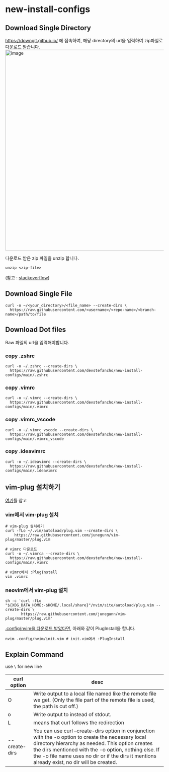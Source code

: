 # new-install-configs

## Download Single Directory
https://downgit.github.io/ 에 접속하여, 해당 directory의 url을 입력하여 zip파일로 다운로드 받습니다.
<img width="638" alt="image" src="https://user-images.githubusercontent.com/61320923/167250756-f9966393-21a4-464d-8dbc-ca9b9f69b820.png">

다운로드 받은 zip 파일을 unzip 합니다.
```
unzip <zip-file>
```
(참고 : [stackoverflow](https://stackoverflow.com/a/18194523/11650728))

## Download Single File
```
curl -o ~/<your_directory>/<file_name> --create-dirs \
  https://raw.githubusercontent.com/<username>/<repo-name>/<branch-name>/path/to/file
```

## Download Dot files
Raw 파일의 url을 입력해야합니다.

### copy .zshrc
```
curl -o ~/.zshrc --create-dirs \
  https://raw.githubusercontent.com/devstefancho/new-install-configs/main/.zshrc
```

### copy .vimrc
```
curl -o ~/.vimrc --create-dirs \
  https://raw.githubusercontent.com/devstefancho/new-install-configs/main/.vimrc
```

### copy .vimrc_vscode
```
curl -o ~/.vimrc_vscode --create-dirs \
  https://raw.githubusercontent.com/devstefancho/new-install-configs/main/.vimrc_vscode
```

### copy .ideavimrc
```
curl -o ~/.ideavimrc --create-dirs \
  https://raw.githubusercontent.com/devstefancho/new-install-configs/main/.ideavimrc
```

## vim-plug 설치하기
[여기](https://github.com/junegunn/vim-plug#installation)를 참고

### vim에서 vim-plug 설치
```shell
# vim-plug 설치하기
curl -fLo ~/.vim/autoload/plug.vim --create-dirs \
    https://raw.githubusercontent.com/junegunn/vim-plug/master/plug.vim

# vimrc 다운로드
curl -o ~/.vimrca --create-dirs \
  https://raw.githubusercontent.com/devstefancho/new-install-configs/main/.vimrc

# vimrc에서 :PlugInstall
vim .vimrc
```

### neovim에서 vim-plug 설치
```
sh -c 'curl -fLo "${XDG_DATA_HOME:-$HOME/.local/share}"/nvim/site/autoload/plug.vim --create-dirs \
       https://raw.githubusercontent.com/junegunn/vim-plug/master/plug.vim'
```
[.config/nvim을 다운로드 받았다면](#download-single-directory), 아래와 같이 PlugInstall을 합니다.
```
nvim .config/nvim/init.vim # init.vim에서 :PlugInstall
```


## Explain Command

use `\` for new line

| curl option | desc |
| -- | -- |
| O | Write output to a local file named like the remote file we get. (Only the file part of the remote file is used, the path is cut off.) |
| o | Write  output  to  <file>  instead  of  stdout. |
| L | means that curl follows the redirection |
| --create-dirs | You can use curl –create-dirs option in conjunction with the -o option to create the necessary local directory hierarchy as needed. This option creates the dirs mentioned with the -o option, nothing else. If the -o file name uses no dir or if the dirs it mentions already exist, no dir will be created. |
